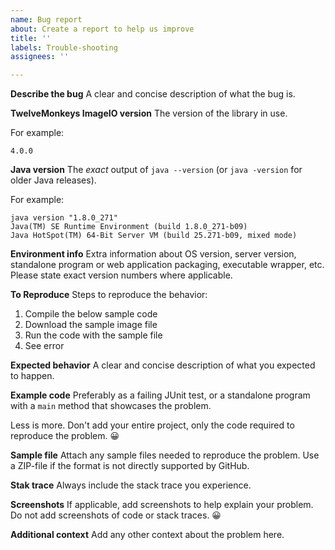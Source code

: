 ```yaml
---
name: Bug report
about: Create a report to help us improve
title: ''
labels: Trouble-shooting
assignees: ''

---
```


**Describe the bug**
A clear and concise description of what the bug is.

**TwelveMonkeys ImageIO version**
The version of the library in use.

For example:

    4.0.0

**Java version**
The *exact* output of `java --version` (or `java -version` for older Java releases). 

For example: 

    java version "1.8.0_271"
    Java(TM) SE Runtime Environment (build 1.8.0_271-b09)
    Java HotSpot(TM) 64-Bit Server VM (build 25.271-b09, mixed mode)

**Environment info**
Extra information about OS version, server version, standalone program or web application packaging, executable wrapper, etc. Please state exact version numbers where applicable.

**To Reproduce**
Steps to reproduce the behavior:

1. Compile the below sample code
2. Download the sample image file
3. Run the code with the sample file
4. See error

**Expected behavior**
A clear and concise description of what you expected to happen.

**Example code**
Preferably as a failing JUnit test, or a standalone program with a `main` method that showcases the problem. 

Less is more. Don't add your entire project, only the code required to reproduce the problem. 😀 

**Sample file**
Attach any sample files needed to reproduce the problem. Use a ZIP-file if the format is not directly supported by GitHub.

**Stak trace**
Always include the stack trace you experience.

**Screenshots**
If applicable, add screenshots to help explain your problem.
Do not add screenshots of code or stack traces. 😀 

**Additional context**
Add any other context about the problem here.

